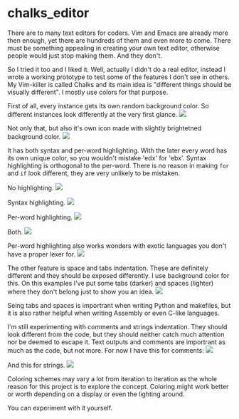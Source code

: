 chalks_editor
=============

There are to many text editors for coders. Vim and Emacs are already more then enough, yet there are hundreds of them and even more to come. There must be something appealing in creating your own text editor, otherwise people would just stop making them. And they don't.

So I tried it too and I liked it. Well, actually I didn't do a real editor, instead I wrote a working prototype to test some of the features I don't see in others. My Vim-killer is called Chalks and its main idea is "different things should be visually different". I mostly use colors for that purpose.

First of all, every instance gets its own random background color. So different instances look differently at the very first glance.
<img src="screenshots/chalks1.png">

Not only that, but also it's own icon made with slightly brightetned background color.
<img src="screenshots/chalks2.png">

It has both syntax and per-word highlighting. With the later every word has its own unique color, so you wouldn't mistake 'edx' for 'ebx'. Syntax highlighting is orthogonal to the per-word. There is no reason in making `for` and `if` look different, they are very unlikely to be mistaken.

No highlighting.
<img src="screenshots/chalks3.png">

Syntax highlighting.
<img src="screenshots/chalks4.png">

Per-word highlighting.
<img src="screenshots/chalks5.png">

Both.
<img src="screenshots/chalks6.png">

Per-word highlighting also works wonders with exotic languages you don't have a proper lexer for. 
<img src="screenshots/chalks7.png">

The other feature is space and tabs indentation. These are definitely different and they should be exposed differently. I use background color for this. On this examples I've put some tabs (darker) and spaces (lighter) where they don't belong just to show you an idea.
<img src="screenshots/chalks8.png">

Seing tabs and spaces is importrant when writing Python and makefiles, but it is also rather helpful when writing Assembly or even C-like languages.

I'm still experimenting with comments and strings indentation. They should look different from the code, but they should neither catch much attention nor be deemed to escape it. Text outputs and comments are importrant as much as the code, but not more. For now I have this for comments:
<img src="screenshots/chalks9.png">

And this for strings.
<img src="screenshots/chalks10.png">

Coloring schemes may vary a lot from iteration to iteration as the whole reason for this project is to explore the concept. Coloring might work better or worth depending on a display or even the lighting around.

You can experiment with it yourself.
